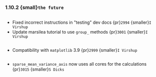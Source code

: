 ### 1.10.2 {small}`the future`

```{rubric} Docs
```

* Fixed incorrect instructions in "testing" dev docs {pr}`2994` {smaller}`I Virshup`
* Update marsilea tutorial to use `group_` methods {pr}`3001` {smaller}`I Virshup`

```{rubric} Bug fixes
```

* Compatibility with `matplotlib` 3.9 {pr}`2999` {smaller}`I Virshup`

```{rubric} Performance
```
* `sparse_mean_variance_axis` now uses all cores for the calculations {pr}`3015` {smaller}`S Dicks`
